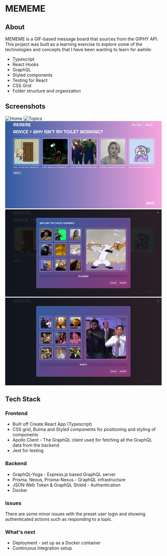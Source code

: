 # MEMEME

## About

MEMEME is a GIF-based message board that sources from the GIPHY API. This project was built as a learning exercise to explore some of the technologies and concepts that I have been wanting to learn for awhile:

- Typescript
- React Hooks
- GraphQL
- Styled components
- Testing for React
- CSS Grid
- Folder structure and organization

## Screenshots

![Home](/client/public/Screenshots/Home.png)
![Topics](/client/public/Screenshots/Topics.png)
![Topic](/client/public/Screenshots/Topic.png)
![Reply](/client/public/Screenshots/Reply.png)
![NewTopic](/client/public/Screenshots/NewTopic.png)

## Tech Stack

### Frontend

- Built off Create React App (Typescript)
- CSS grid, Bulma and Styled components for positioning and styling of components
- Apollo Client - The GraphQL client used for fetching all the GraphQL data from the backend
- Jest for testing

### Backend

- GraphQL-Yoga - Express.js based GraphQL server
- Prisma, Nexus, Prisma-Nexus - GraphQL infrastructure
- JSON Web Token & GraphQL Shield - Authentication
- Docker

### Issues

There are some minor issues with the preset user login and showing authenticated actions such as responding to a topic.

### What's next

- Deployment - set up as a Docker container
- Continuous integration setup
